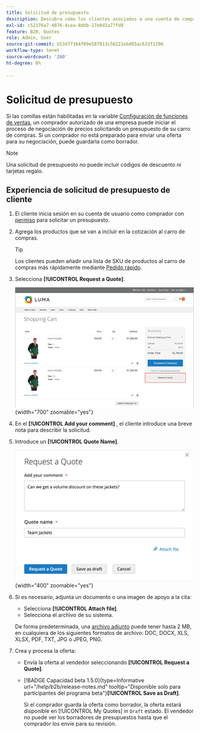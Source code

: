 ```yaml
---
title: Solicitud de presupuesto
description: Descubra cómo los clientes asociados a una cuenta de compañía pueden enviar una solicitud de presupuesto.
exl-id: c52176a7-4076-4cea-8ddb-17e0d1a77fd9
feature: B2B, Quotes
role: Admin, User
source-git-commit: b53d77364f09e587813c50221ebd85ac633f1296
workflow-type: tm+mt
source-wordcount: '260'
ht-degree: 0%

---
```


# Solicitud de presupuesto

Si las comillas están habilitadas en la variable [Configuración de funciones de ventas](configure-quotes.md), un comprador autorizado de una empresa puede iniciar el proceso de negociación de precios solicitando un presupuesto de su carro de compras. Si un comprador no está preparado para enviar una oferta para su negociación, puede guardarla como borrador.

>[!NOTE]
>
>Una solicitud de presupuesto no puede incluir códigos de descuento ni tarjetas regalo.

## Experiencia de solicitud de presupuesto de cliente

1. El cliente inicia sesión en su cuenta de usuario como comprador con [permiso](account-company-roles-permissions.md) para solicitar un presupuesto.

1. Agrega los productos que se van a incluir en la cotización al carro de compras.

   >[!TIP]
   > 
   >Los clientes pueden añadir una lista de SKU de productos al carro de compras más rápidamente mediante [Pedido rápido](quick-order.md).

1. Selecciona **[!UICONTROL Request a Quote]**.

   ![Solicitud de una cotización del carro de compras](./assets/quote-request-from-cart.png){width="700" zoomable="yes"}

1. En el **[!UICONTROL Add your comment]** , el cliente introduce una breve nota para describir la solicitud.

1. Introduce un **[!UICONTROL Quote Name]**.

   ![Introducción de los comentarios y el nombre del presupuesto](./assets/quote-request-from-cart-name-comments.png){width="400" zoomable="yes"}

1. Si es necesario, adjunta un documento o una imagen de apoyo a la cita:

   - Selecciona **[!UICONTROL Attach file]**.
   - Selecciona el archivo de su sistema.

   De forma predeterminada, una [archivo adjunto](configure-quotes.md) puede tener hasta 2 MB, en cualquiera de los siguientes formatos de archivo: DOC, DOCX, XLS, XLSX, PDF, TXT, JPG o JPEG, PNG.

1. Crea y procesa la oferta:

   - Envía la oferta al vendedor seleccionando **[!UICONTROL Request a Quote]**.
   - [!BADGE Capacidad beta 1.5.0]{type=Informative url="/help/b2b/release-notes.md" tooltip="Disponible solo para participantes del programa beta"}**[!UICONTROL Save as Draft]**.

     Si el comprador guarda la oferta como borrador, la oferta estará disponible en [!UICONTROL My Quotes] in `Draft` estado. El vendedor no puede ver los borradores de presupuestos hasta que el comprador los envíe para su revisión.
